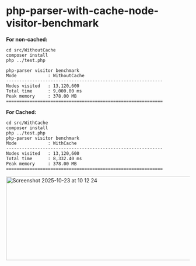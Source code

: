 # php-parser-with-cache-node-visitor-benchmark

**For non-cached:**

```
cd src/WithoutCache
composer install
php ../test.php

php-parser visitor benchmark
Mode            : WithoutCache
------------------------------------------------------------
Nodes visited   : 13,120,600
Total time      : 9,000.00 ms
Peak memory     : 378.00 MB
============================================================
```

**For Cached:**

```
cd src/WithCache
composer install
php ../test.php
php-parser visitor benchmark
Mode            : WithCache
------------------------------------------------------------
Nodes visited   : 13,120,600
Total time      : 8,332.40 ms
Peak memory     : 378.00 MB
============================================================
```

<img width="1053" height="229" alt="Screenshot 2025-10-23 at 10 12 24" src="https://github.com/user-attachments/assets/afc021bd-47d0-4631-af00-6d2840dc6e52" />